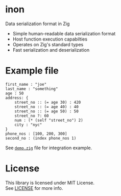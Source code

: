 # inon
Data serialization format in Zig

- Simple human-readable data serialization format
- Host function execution capabilties
- Operates on Zig's standard types
- Fast serialization and deserialization

# Example file
```
first_name : "joe"
last_name : "something"
age : 50
address: {
    street_no :: (= age 30) : 420
    street_no :: (= age 40) : 40
    street_no :: (= age 50) : 50
    street_no ?: 60
    num : (* (self "street_no") 2)
    city : "nyc"
}
phone_nos : [100, 200, 300]
second_no : (index phone_nos 1)
```

See [``demo.zig``](demo.zig) file for integration example.

# License
This library is licensed under MIT License.  
See [LICENSE](LICENSE) for more info.
